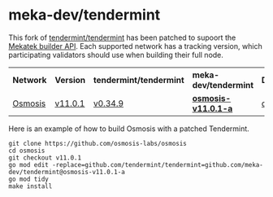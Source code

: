 # meka-dev/tendermint

This fork of [tendermint/tendermint](https://github.com/tendermint/tendermint)
has been patched to supoort the [Mekatek builder API](https://api.mekatek.xyz).
Each supported network has a tracking version, which participating validators
should use when building their full node.

<table>
  <tr>
    <th align="left">Network</th>
    <th align="left">Version</th>
    <th align="left">tendermint/tendermint</th>
    <th align="left">meka-dev/tendermint</th>
    <th align="left">Diff</th>
  </tr>
  <tr>
    <td><a href="https://github.com/osmosis-labs/osmosis">Osmosis</a></td>
    <td><a href="https://github.com/osmosis-labs/osmosis/tree/v11.0.1">v11.0.1</a></td>
    <td><a href="https://github.com/osmosis-labs/osmosis/blob/v11.0.1/go.mod#L28">v0.34.9</td>
    <td><strong><a href="https://github.com/meka-dev/tendermint/tree/osmosis-v11.0.1-a">osmosis-v11.0.1-a</a></strong></td>
    <td><a href="https://github.com/meka-dev/tendermint/compare/v0.34.9...osmosis-v11.0.1-a">diff</a></td>
  </tr>
</table>

Here is an example of how to build Osmosis with a patched Tendermint.

```shell
git clone https://github.com/osmosis-labs/osmosis
cd osmosis
git checkout v11.0.1
go mod edit -replace=github.com/tendermint/tendermint=github.com/meka-dev/tendermint@osmosis-v11.0.1-a
go mod tidy
make install
```
